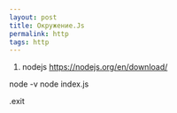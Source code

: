 ```yaml
---
layout: post 
title: Окружение.Js
permalink: http
tags: http
--- 
```


1. nodejs https://nodejs.org/en/download/

node -v
node index.js

.exit